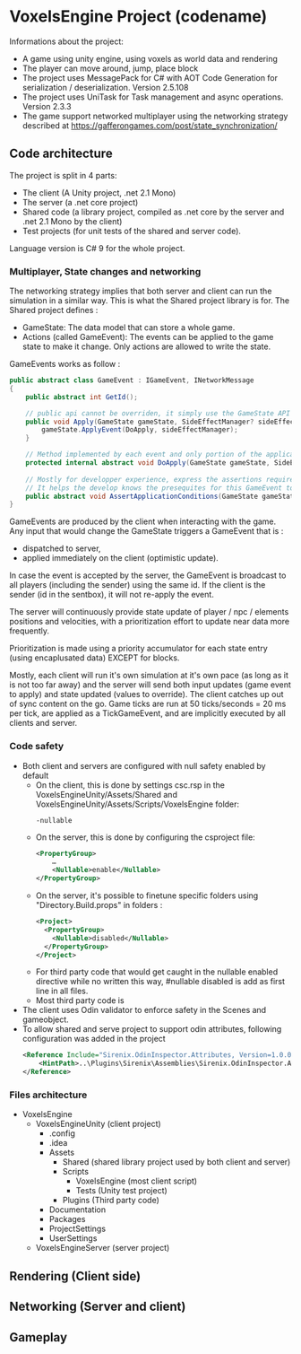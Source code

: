 # VoxelsEngine Project (codename)

Informations about the project:

- A game using unity engine, using voxels as world data and rendering
- The player can move around, jump, place block
- The project uses MessagePack for C# with AOT Code Generation for serialization / deserialization. Version 2.5.108
- The project uses UniTask for Task management and async operations. Version 2.3.3
- The game support networked multiplayer using the networking strategy described at https://gafferongames.com/post/state_synchronization/

## Code architecture

The project is split in 4 parts:

- The client (A Unity project, .net 2.1 Mono)
- The server (a .net core project)
- Shared code (a library project, compiled as .net core by the server and .net 2.1 Mono by the client)
- Test projects (for unit tests of the shared and server code).

Language version is C# 9 for the whole project.

### Multiplayer, State changes and networking

The networking strategy implies that both server and client can run the simulation in a similar way. This is what the Shared project library is for.
The Shared project defines :
- GameState: The data model that can store a whole game.
- Actions (called GameEvent): The events can be applied to the game state to make it change. Only actions are allowed to write the state.

GameEvents works as follow :
```csharp
public abstract class GameEvent : IGameEvent, INetworkMessage
{
    public abstract int GetId();

    // public api cannot be overriden, it simply use the GameState API to apply itself
    public void Apply(GameState gameState, SideEffectManager? sideEffectManager) {
        gameState.ApplyEvent(DoApply, sideEffectManager);
    }

    // Method implemented by each event and only portion of the application to modify the GameState
    protected internal abstract void DoApply(GameState gameState, SideEffectManager? sideEffectManager);
    
    // Mostly for developper experience, express the assertions required for the event to succeed.
    // It helps the develop knows the presequites for this GameEvent to be applied;
    public abstract void AssertApplicationConditions(GameState gameState);
}
```

GameEvents are produced by the client when interacting with the game.
Any input that would change the GameState triggers a GameEvent that is :
- dispatched to server,
- applied immediately on the client (optimistic update).

In case the event is accepted by the server, the GameEvent is broadcast to all players (including the sender) using the same id.
If the client is the sender (id in the sentbox), it will not re-apply the event.

The server will continuously provide state update of player / npc / elements positions and velocities, with a prioritization effort to update
near data more frequently.

Prioritization is made using a priority accumulator for each state entry (using encaplusated data) EXCEPT for blocks.

Mostly, each client will run it's own simulation at it's own pace (as long as it is not too far away) and the server will send both input updates (game event to apply) and state updated (values to override).
The client catches up out of sync content on the go.
Game ticks are run at 50 ticks/seconds = 20 ms per tick, are applied as a TickGameEvent, and are implicitly executed by all clients and server.


### Code safety

- Both client and servers are configured with null safety enabled by default
    - On the client, this is done by settings csc.rsp in the VoxelsEngineUnity/Assets/Shared and VoxelsEngineUnity/Assets/Scripts/VoxelsEngine folder:
      ``` 
      -nullable
      ```
    - On the server, this is done by configuring the csproject file:
      ```xml
      <PropertyGroup>
          …
          <Nullable>enable</Nullable>
      </PropertyGroup>
      ```
    - On the server, it's possible to finetune specific folders using "Directory.Build.props" in folders :
      ```xml
      <Project>
        <PropertyGroup>
          <Nullable>disabled</Nullable>
        </PropertyGroup>
      </Project>
      ```
    - For third party code that would get caught in the nullable enabled directive while no written this way, #nullable disabled is add as first line in all files.
    - Most third party code is
- The client uses Odin validator to enforce safety in the Scenes and gameobject.
- To allow shared and serve project to support odin attributes, following configuration was added in the project
    ```xml
    <Reference Include="Sirenix.OdinInspector.Attributes, Version=1.0.0.0, Culture=neutral, PublicKeyToken=null">
        <HintPath>..\Plugins\Sirenix\Assemblies\Sirenix.OdinInspector.Attributes.dll</HintPath>
    </Reference>
    ```

### Files architecture

- VoxelsEngine
    - VoxelsEngineUnity (client project)
        - .config
        - .idea
        - Assets
            - Shared (shared library project used by both client and server)
            - Scripts
                - VoxelsEngine (most client script)
                - Tests (Unity test project)
            - Plugins (Third party code)
        - Documentation
        - Packages
        - ProjectSettings
        - UserSettings
    - VoxelsEngineServer (server project)

## Rendering (Client side)

## Networking (Server and client)



## Gameplay